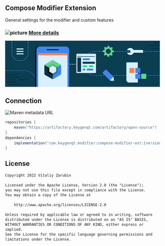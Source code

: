 ## Compose Modifier Extension

General settings for the modifier and custom features

### ![picture](https://github.com/google/material-design-icons/blob/master/png/action/view_day/materialicons/18dp/1x/baseline_view_day_black_18dp.png?raw=true) [More details](https://keygenqt.github.io/compose-modifier-ext/)

![picture](https://github.com/keygenqt/compose-modifier-ext/blob/master/data/just-image.png?raw=true)

## Connection

![Maven metadata URL](https://img.shields.io/maven-metadata/v?metadataUrl=https%3A%2F%2Fartifactory.keygenqt.com%2Fartifactory%2Fopen-source%2Fcom%2Fkeygenqt%2Fmodifier%2Fcompose-modifier-ext%2Fmaven-metadata.xml)

```gradle
repositories {
    maven("https://artifactory.keygenqt.com/artifactory/open-source")
}
dependencies {
    implementation("com.keygenqt.modifier:compose-modifier-ext:{version}")
}
```

## License

```
Copyright 2022 Vitaliy Zarubin

Licensed under the Apache License, Version 2.0 (the "License");
you may not use this file except in compliance with the License.
You may obtain a copy of the License at

    http://www.apache.org/licenses/LICENSE-2.0

Unless required by applicable law or agreed to in writing, software
distributed under the License is distributed on an "AS IS" BASIS,
WITHOUT WARRANTIES OR CONDITIONS OF ANY KIND, either express or implied.
See the License for the specific language governing permissions and
limitations under the License.
```